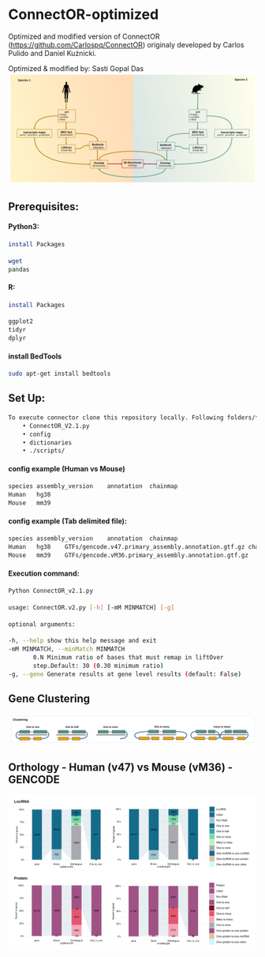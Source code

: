 # ConnectOR-optimized
Optimized and modified version of ConnectOR (https://github.com/Carlospq/ConnectOR) originaly developed by Carlos Pulido and Daniel Kużnicki.

Optimized & modified by: Sasti Gopal Das
![Human JPG](https://github.com/cobRNA/ConnectOR-optimized/blob/main/image/ConnectOR.v.3.0.jpg)
## Prerequisites:
#### Python3:

```sh
install Packages

wget
pandas
```
#### R:
```sh
install Packages

ggplot2
tidyr
dplyr
```
#### install BedTools
```sh
sudo apt-get install bedtools
```
## Set Up:
```sh
To execute connector clone this repository locally. Following folders/files must be in the same path from command is executed:
    • ConnectOR_V2.1.py 
    • config 
    • dictionaries 
    • ./scripts/
```
#### config example (Human vs Mouse)
```sh
species	assembly_version	annotation	chainmap
Human	hg38
Mouse	mm39
```
#### config example (Tab delimited file):
```sh
species	assembly_version	annotation	chainmap
Human	hg38	GTFs/gencode.v47.primary_assembly.annotation.gtf.gz	chainmaps/hg38ToMm39.over.chain.gz
Mouse	mm39	GTFs/gencode.vM36.primary_assembly.annotation.gtf.gz	chainmaps/mm39ToHg38.over.chain.gz
```
#### Execution command:
```sh
Python ConnectOR_v2.1.py

usage: ConnectOR.v2.py [-h] [-mM MINMATCH] [-g]

optional arguments:

-h, --help show this help message and exit
-mM MINMATCH, --minMatch MINMATCH
       0.N Minimum ratio of bases that must remap in liftOver
       step.Default: 30 (0.30 minimum ratio)
-g, --gene Generate results at gene level results (default: False)

```
##  Gene Clustering
![Cluster JPG](https://github.com/cobRNA/ConnectOR-optimized/blob/main/image/Clustering.jpg)

##  Orthology - Human (v47) vs Mouse (vM36) - GENCODE
![othology JPG](https://github.com/cobRNA/ConnectOR-optimized/blob/main/image/othology.jpg)

